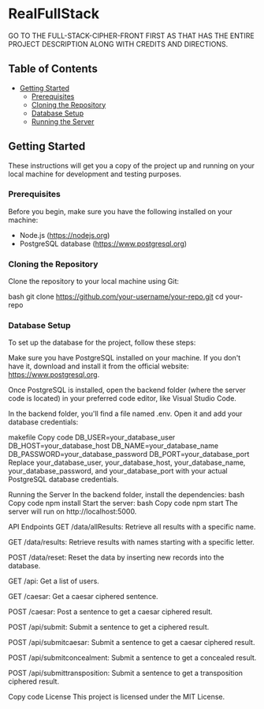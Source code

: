 # RealFullStack

GO TO THE FULL-STACK-CIPHER-FRONT FIRST AS THAT HAS THE ENTIRE PROJECT DESCRIPTION ALONG WITH CREDITS AND DIRECTIONS.

## Table of Contents

- [Getting Started](#getting-started)
  - [Prerequisites](#prerequisites)
  - [Cloning the Repository](#cloning-the-repository)
  - [Database Setup](#database-setup)
  - [Running the Server](#running-the-server)

## Getting Started

These instructions will get you a copy of the project up and running on your local machine for development and testing purposes.

### Prerequisites

Before you begin, make sure you have the following installed on your machine:

- Node.js (https://nodejs.org)
- PostgreSQL database (https://www.postgresql.org)

### Cloning the Repository

 Clone the repository to your local machine using Git:

bash
git clone https://github.com/your-username/your-repo.git
cd your-repo


### Database Setup
To set up the database for the project, follow these steps:

Make sure you have PostgreSQL installed on your machine. If you don't have it, download and install it from the official website: https://www.postgresql.org.

Once PostgreSQL is installed, open the backend folder (where the server code is located) in your preferred code editor, like Visual Studio Code.

In the backend folder, you'll find a file named .env. Open it and add your database credentials:

makefile
Copy code
DB_USER=your_database_user
DB_HOST=your_database_host
DB_NAME=your_database_name
DB_PASSWORD=your_database_password
DB_PORT=your_database_port
Replace your_database_user, your_database_host, your_database_name, your_database_password, and your_database_port with your actual PostgreSQL database credentials.

Running the Server
In the backend folder, install the dependencies:
bash
Copy code
npm install
Start the server:
bash
Copy code
npm start
The server will run on http://localhost:5000.

API Endpoints
GET /data/allResults: Retrieve all results with a specific name.

GET /data/results: Retrieve results with names starting with a specific letter.

POST /data/reset: Reset the data by inserting new records into the database.

GET /api: Get a list of users.

GET /caesar: Get a caesar ciphered sentence.

POST /caesar: Post a sentence to get a caesar ciphered result.

POST /api/submit: Submit a sentence to get a ciphered result.

POST /api/submitcaesar: Submit a sentence to get a caesar ciphered result.

POST /api/submitconcealment: Submit a sentence to get a concealed result.

POST /api/submittransposition: Submit a sentence to get a transposition ciphered result.

Copy code
License
This project is licensed under the MIT License.



